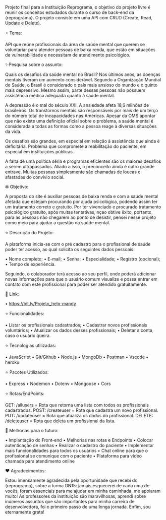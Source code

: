 Projeto final para a Instituição Reprograma, o objetivo do projeto livre é reunir os conceitos estudados durante o curso de back-end da {reprograma}. O projeto consiste em uma API com CRUD (Create, Read, Update e Delete).

⭐ Tema:

API que reúne profissionais da área de saúde mental que querem se voluntariar para atender pessoas de baixa renda, que estão em situações de vulnerabilidade e necessitam de atendimento psicológico.

✨Pesquisa sobre o assunto:

Quais os desafios da saúde mental no Brasil? Nos últimos anos, as doenças mentais tiveram um aumento considerável. Segundo a Organização Mundial de Saúde, o Brasil é considerado o país mais ansioso do mundo e o quinto mais depressivo. Mesmo assim, parte dessas pessoas não possuem assistência médica adequada quanto à saúde mental.

A depressão é o mal do século XXI. A ansiedade afeta 18,6 milhões de brasileiros. Os transtornos mentais são responsáveis por mais de um terço do número total de incapacidades nas Américas. Apesar da OMS apontar que não existe uma definição oficial sobre o problema, a saúde mental é considerada a todas as formas como a pessoa reage à diversas situações da vida.

Os desafios são grandes, em especial em relação à assistência que ainda é deficitária. Problema que compromete a reabilitação do paciente, em especial em instituições públicas.

A falta de uma política séria e programas eficientes são os maiores desafios a serem ultrapassados. Aliado a isso, o preconceito ainda é outro grande entrave. Muitas pessoas simplesmente são chamadas de loucas e afastadas do convívio social.

❇ Objetivo:

A proposta do site é auxiliar pessoas de baixa renda e com a saúde mental afetada que estejam procurando por ajuda psicológica, podendo assim ter um tratamento correto e gratuito. Por ter vivenciado e procurado tratamento psicológico gratuito, após muitas tentativas, nçao obtive êxito, portanto, para as pessoas não chegarem ao ponto de desistir, pensei nesse projeto como meio para ajudar a questão da saúde mental.

⭐ Descrição do Projeto:

A plataforma inicia-se com o pré cadastro para o profissional de saúde poder ter acesso, ao qual solicita os seguintes dados pessoais:

•	Nome completo;
•	E-mail;
•	Senha;
•	Especialidade;
•	Registro (opcional);
•	Tempo de experiência.

Seguindo, o colaborador terá acesso ao seu perfil, onde poderá adicionar novas informações para que o usuário comum visualize e possa entrar em contato com este profissional para poder ser atendido gratuitamente.

🔗 Link:

• https://bit.ly/Projeto_help-mandy

⭐ Funcionalidades:

• Listar os profissionais cadastrados;
• Cadastrar novos profissionais voluntários;
• Atualizar os dados desses profissionais;
• Deletar a conta, caso o usuário queira.

⭐ Tecnologias utilizadas:

• JavaScript
• Git/Github
• Node.js
• MongoDb
• Postman
• Vscode
• heroku

⭐ Pacotes Utilizados:

• Express
• Nodemon
• Dotenv
• Mongoose
• Cors

⭐ Rotas/EndPoints:

GET: /allusers = Rota que retorna uma lista com todos os profissionais cadastrados.
POST: /createuser = Rota que cadastra um novo profissional.
PUT: /updateuser = Rota que atualiza os dados do profissional.
DELETE: /deleteuser	= Rota que deleta um profissional da lista.

🚧 Melhorias para o futuro:

• Implantação do Front-end
• Melhorias nas rotas e Endpoints
• Colocar autenticação de senhas
• Realizar o cadastro do paciente
• Implementar mais funcionalidades para todos os usuários
• Chat online para que o profissional se comunique com o paciente
• Plataforma para vídeo chamada para atendimento online

❤ Agradecimentos:

Estou imensamente agradecida pela oportunidade que recebi do {reprograma}, sobre a turma ON15: jamais esquecerei de cada uma de vocês, foram essenciais para me ajudar em minha caminhada, me apoiaram muito! As professores da instituição são maravilhosas, aprendi sobre inúmeros assuntos que são importantes para minha carreira de desenvolvedora, foi o primeiro passo de uma longa jornada. Enfim, sou eternamente grata!








